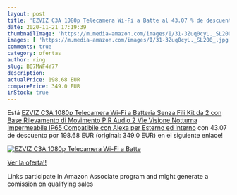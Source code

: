 ```yaml
---
layout: post
title: 'EZVIZ C3A 1080p Telecamera Wi-Fi a Batte al 43.07 % de descuento'
date: 2020-11-21 17:19:39
thumbnailImage: 'https://m.media-amazon.com/images/I/31-3Zuq0cyL._SL200_.jpg'
images: [ 'https://m.media-amazon.com/images/I/31-3Zuq0cyL._SL200_.jpg' ]
comments: true
category: ofertas
author: ring
slug: B07MWF4Y77
description:
actualPrice: 198.68 EUR
comparePrice: 349.0 EUR
inStock: true
---
```


Está [EZVIZ C3A 1080p Telecamera Wi-Fi a Batteria Senza Fili Kit da 2 con Base  Rilevamento di Movimento PIR  Audio 2 Vie  Visione Notturna  Impermeabile IP65  Compatibile con Alexa per Esterno ed Interno](https://www.amazon.it/dp/B07MWF4Y77/?tag=tolees00-21) con 43.07 de descuento por 198.68 EUR (original: 349.0 EUR) en el siguiente enlace!

[![EZVIZ C3A 1080p Telecamera Wi-Fi a Batte](https://m.media-amazon.com/images/I/31-3Zuq0cyL._SL200_.jpg)](https://www.amazon.it/dp/B07MWF4Y77/?tag=tolees00-21)

[Ver la oferta!!](https://www.amazon.it/dp/B07MWF4Y77/?tag=tolees00-21)

Links participate in Amazon Associate program and might generate a comission on qualifying sales


